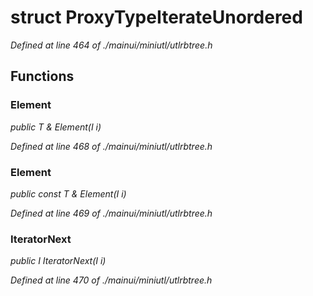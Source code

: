 # struct ProxyTypeIterateUnordered

*Defined at line 464 of ./mainui/miniutl/utlrbtree.h*

## Functions

### Element

*public T & Element(I i)*

*Defined at line 468 of ./mainui/miniutl/utlrbtree.h*

### Element

*public const T & Element(I i)*

*Defined at line 469 of ./mainui/miniutl/utlrbtree.h*

### IteratorNext

*public I IteratorNext(I i)*

*Defined at line 470 of ./mainui/miniutl/utlrbtree.h*



